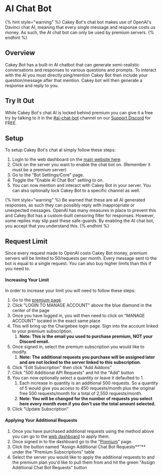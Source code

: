 # AI Chat Bot

{% hint style="warning" %}
Cakey Bot's chat bot makes use of OpenAI's Davinci chat AI, meaning that every single message and response costs us money. As such, the AI chat bot can only be used by premium servers.
{% endhint %}

## Overview

Cakey Bot has a built-in AI chatbot that can generate semi-realistic conversations and responses to various questions and prompts. To interact with the AI you must directly ping/mention Cakey Bot then include your question/message after that mention. Cakey bot will then generate a response and reply to you.

## Try It Out

While Cakey Bot's chat AI is locked behind premium you can give it a free try by talking to it in the [#ai-chat-bot](https://discord.com/channels/408424043482447872/1016061990613041202) channel on our [Support Discord](https://cakeybot.app/discord) for FREE.

## Setup

To setup Cakey Bot's chat aI simply follow these steps:

1. Login to the web dashboard on the [main website here](https://cakeybot.app/dashboard/public).
2. Click on the server you want to enable the chat bot on. (Remember it must be a premium server)
3. Go to the "Bot Settings/Core" page.
4. Toggle the "Enable AI Chat Bot" setting to on.
5. You can now mention and interact with Cakey Bot in your server. You can also optionally lock Cakey Bot to a specific channel as well.

{% hint style="warning" %}
Be warned that these are all AI generated responses, as such they can possibly reply with inappropriate or unexpected messages. OpenAI has many measures in place to prevent this and Cakey Bot has a custom-built censoring filter for responses. However, some replies may slip past these safe-guards. By enabling the AI chat bot, you accept that you understand this.
{% endhint %}

## Request Limit

Since every request made to OpenAI costs Cakey Bot money, premium servers will be limited to 50/requests per month. Every message sent to the bot is equal to a single request. You can also buy higher limits than this if you need to.

#### Increasing Your Limit

In order to increase your limit you will need to follow these steps:

1. Go to the [premium page](https://cakeybot.app/premium.php).
2. Click "LOGIN TO MANAGE ACCOUNT" above the blue diamond in the center of the page
3. Once you have logged in, you will then need to click on "MANAGE ACCOUNT" located in the exact same place
4. This will bring up the Chargebee login page. Sign into the account linked to your premium subscription.&#x20;
   1. **Note: This is the email you used to purchase premium, NOT your Discord email.**
5. Once signed in, select the premium subscription you would like to modify.&#x20;
   1. **Note: The additional requests you purchase will be assigned later and are not locked to the server linked to this subscription.**
6. Click "Edit Subscription" then click "Add Addons"
7. Click "500 Additional API Requests" and hit the "Add" button
8. You can now optionally select a quantity or leave it defaulted to 1.&#x20;
   1. Each increase in quantity is an additional 500 requests. So a quantity of 5 would give you access to 450 requests/month plus the original free 500 requests/month for a total of 2,550 requests/month.
   2. **Note: You will be changed for the number of requests you select here every month even if you don't use the total amount selected.**
9. Click "Update Subscription"

#### Applying Your Additional Requests

1. Once you have purchased additional requests using the method above you can go to the [web dashboard](https://cakeybot.app/dashboard/public/) to apply them.
2. Once signed in to the dashboard go to the "[Premium](https://cakeybot.app/dashboard/public/premium)" page.
3. Click the button named "Assign Additional Chat Bot Requests**"** under the "Premium Subscriptions" table
4. Select the server you would like to apply the additional requests to and the premium plan you'd like to pull them from and hit the green "Assign Additional Chat Bot Requests" button
